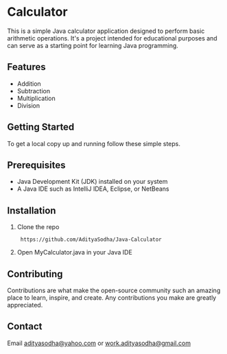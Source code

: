 # Calculator
This is a simple Java calculator application designed to perform basic arithmetic operations. It's a project intended for educational purposes and can serve as a starting point for learning Java programming.
## Features
* Addition
* Subtraction
* Multiplication
* Division
## Getting Started
To get a local copy up and running follow these simple steps.
## Prerequisites
* Java Development Kit (JDK) installed on your system
* A Java IDE such as IntelliJ IDEA, Eclipse, or NetBeans
## Installation
1. Clone the repo
   ```shall
    https://github.com/AdityaSodha/Java-Calculator 
3. Open MyCalculator.java in your Java IDE
## Contributing
Contributions are what make the open-source community such an amazing place to learn, inspire, and create. Any contributions you make are greatly appreciated.
## Contact
Email adityasodha@yahoo.com or work.adityasodha@gmail.com
